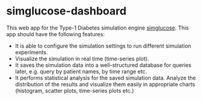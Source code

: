 # simglucose-dashboard

This web app for the Type-1 Diabetes simulation engine [simglucose](https://github.com/jxx123/simglucose). This app should have the following features:
- It is able to configure the simulation settings to run different simulation experiments.
- Visualize the simulation in real time (time-series plot).
- It saves the simulation data into a well-structured database for queries later, e.g. query by patient names, by time range etc.
- It performs statistical analysis for the saved simulation data. Analyze the distribution of the results and visualize them easily in appropriate charts (histogram, scatter plots, time-series plots etc.)
